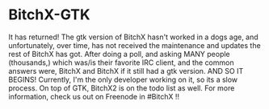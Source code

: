 BitchX-GTK
==========

It has returned! The gtk version of BitchX hasn't worked in a dogs age, and unfortunately, over time, has not received the maintenance and updates the rest of BitchX has got. After doing a poll, and asking MANY people (thousands,) which was/is their favorite IRC client, and the common answers were, BitchX and BitchX if it still had a gtk version. AND SO IT BEGINS! Currently, I'm the only developer working on it, so its a slow process. On top of GTK, BitchX2 is on the todo list as well. For more information, check us out on Freenode in #BitchX !!
